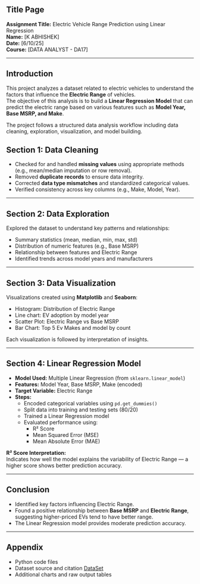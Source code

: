 

##  Title Page
**Assignment Title:** Electric Vehicle Range Prediction using Linear Regression  
**Name:** [K ABHISHEK]  
**Date:** [6/10/25]  
**Course:** [DATA ANALYST - DA17]  

---

##  Introduction
This project analyzes a dataset related to electric vehicles to understand the factors that influence the **Electric Range** of vehicles.  
The objective of this analysis is to build a **Linear Regression Model** that can predict the electric range based on various features such as **Model Year, Base MSRP, and Make**.

The project follows a structured data analysis workflow including data cleaning, exploration, visualization, and model building.



##  Section 1: Data Cleaning
- Checked for and handled **missing values** using appropriate methods (e.g., mean/median imputation or row removal).  
- Removed **duplicate records** to ensure data integrity.  
- Corrected **data type mismatches** and standardized categorical values.  
- Verified consistency across key columns (e.g., Make, Model, Year).

---

##  Section 2: Data Exploration
Explored the dataset to understand key patterns and relationships:
- Summary statistics (mean, median, min, max, std)
- Distribution of numeric features (e.g., Base MSRP)
- Relationship between features and Electric Range
- Identified trends across model years and manufacturers

---

##  Section 3: Data Visualization
Visualizations created using **Matplotlib** and **Seaborn**:
- Histogram: Distribution of Electric Range  
- Line chart: EV adoption by model year
- Scatter Plot: Electric Range vs Base MSRP  
- Bar Chart: Top 5 Ev Makes and model by count  

Each visualization is followed by interpretation of insights.

---

##  Section 4: Linear Regression Model
- **Model Used:** Multiple Linear Regression (from `sklearn.linear_model`)  
- **Features:** Model Year, Base MSRP, Make (encoded)  
- **Target Variable:** Electric Range  
- **Steps:**
  - Encoded categorical variables using `pd.get_dummies()`
  - Split data into training and testing sets (80/20)
  - Trained a Linear Regression model
  - Evaluated performance using:
    - R² Score
    - Mean Squared Error (MSE)
    - Mean Absolute Error (MAE)

**R² Score Interpretation:**  
Indicates how well the model explains the variability of Electric Range — a higher score shows better prediction accuracy.

---

##  Conclusion
- Identified key factors influencing Electric Range.  
- Found a positive relationship between **Base MSRP** and **Electric Range**, suggesting higher-priced EVs tend to have better range.  
- The Linear Regression model provides moderate prediction accuracy.

---

##  Appendix
- Python code files 
- Dataset source and citation <a href="https://catalog.data.gov/dataset/electric-vehicle-population-data">DataSet</a>
- Additional charts and raw output tables 


